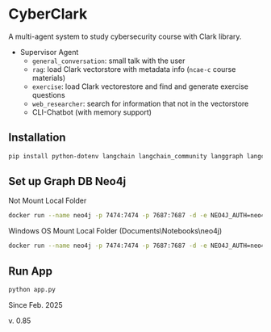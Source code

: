 # CyberClark
A multi-agent system to study cybersecurity course with Clark library.

- Supervisor Agent
    - `general_conversation`: small talk with the user
    - `rag`: load Clark vectorstore with metadata info (`ncae-c` course materials)
    - `exercise`: load Clark vectorestore and find and generate exercise questions
    - `web_researcher`: search for information that not in the vectorstore
    - CLI-Chatbot (with memory support)

## Installation
```bash
pip install python-dotenv langchain langchain_community langgraph langchain-openai faiss-cpu pypdf neo4j
```
## Set up Graph DB Neo4j

Not Mount Local Folder
```bash
docker run --name neo4j -p 7474:7474 -p 7687:7687 -d -e NEO4J_AUTH=neo4j/password -e NEO4J_PLUGINS='["apoc"]' -e apoc.export.file.enabled=true neo4j:latest
```

Windows OS Mount Local Folder (Documents\Notebooks\neo4j)
```bash
docker run --name neo4j -p 7474:7474 -p 7687:7687 -d -e NEO4J_AUTH=neo4j/password -e NEO4J_PLUGINS='["apoc"]' -e apoc.export.file.enabled=true -v $HOME\Documents\Notebooks\neo4j:/data neo4j:latest
```


## Run App
```bash
python app.py
```

Since Feb. 2025

v. 0.85